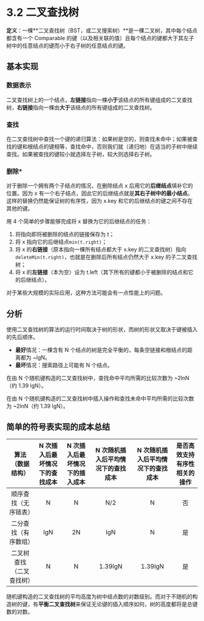 # 3.2 二叉查找树

**定义**：一棵**二叉查找树（BST，或二叉搜索树）**是一棵二叉树，其中每个结点都含有一个 Comparable 的键（以及相关联的值）且每个结点的键都大于其左子树中的任意结点的键而小于右子树的任意结点的键。

## 基本实现

### 数据表示

二叉查找树上的一个结点，**左链接**指向一棵**小于**该结点的所有键组成的二叉查找树，**右链接**指向一棵由**大于**该结点的所有键组成的二叉查找树。

### 查找

在二叉查找树中查找一个键的递归算法：如果树是空的，则查找未命中；如果被查找的键和根结点的键相等，查找命中，否则我们就（递归地）在适当的子树中继续查找。如果被查找的键较小就选择左子树，较大则选择右子树。

### 删除*

对于删除一个拥有两个子结点的情况，在删除结点 x 后用它的**后继结点**填补它的位置。因为 x 有一个右子结点，因此它的后继结点就是**其右子树中的最小结点**。这样的替换仍然能保证树的有序性，因为 x.key 和它的后继结点的键之间不存在其他的键。

用 4 个简单的步骤能够完成将 x 替换为它的后继结点的任务：

1. 将指向即将被删除的结点的链接保存为 t；
2. 将 x 指向它的后继结点`min(t.right)`；
3. 将 x 的**右链接**（原本指向一棵所有结点都大于 x.key 的二叉查找树）指向`deleteMin(t.right)`，也就是在删除后所有结点仍然大于 x.key 的子二叉查找树；
4. 将 x 的**左链接**（本为空）设为 t.left（其下所有的键都小于被删除的结点和它的后继结点）。

对于某些大规模的实际应用，这种方法可能会有一点性能上的问题。

## 分析

使用二叉查找树的算法的运行时间取决于树的形状，而树的形状又取决于键被插入的先后顺序。

* **最好**情况：一棵含有 N 个结点的树是完全平衡的，每条空链接和根结点的距离都为 ~lgN。
* **最坏**情况：搜索路径上可能有 N 个结点。

在由 N 个随机键构造的二叉查找树中，查找命中平均所需的比较次数为 ~2lnN（约 1.39 lgN）。

在由 N 个随机键构造的二叉查找树中插入操作和查找未命中平均所需的比较次数为 ~2lnN（约 1.39 lgN）。

## 简单的符号表实现的成本总结

| 算法（数据结构） | N 次插入后最坏情况下的查找成本 | N 次插入后最坏情况下的插入成本 | N 次随机插入后平均情况下的查找成本 | N 次随机插入后平均情况下的查找成本 | 是否高效支持有序性相关的操作
| :----: | :----: | :----: | :----: | :----: | :----: |
| 顺序查找（无序链表） | N | N | N/2 | N | 否
| 二分查找（有序数组） | lgN | 2N | lgN | N | 是
| 二叉树查找（二叉查找树） | N | N | 1.39lgN | 1.39lgN | 是

随机键构造的二叉查找树的平均高度为树中结点数的对数级别。而对于不随机的构造树的键，有**平衡二叉查找树**来保证无论键的插入顺序如何，树的高度都将是总键数的对数。